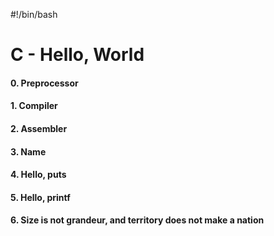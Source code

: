 #!/bin/bash
#  C - Hello, World
#### 0. Preprocessor
#### 1. Compiler
#### 2. Assembler
#### 3. Name
#### 4. Hello, puts
#### 5. Hello, printf
#### 6. Size is not grandeur, and territory does not make a nation

